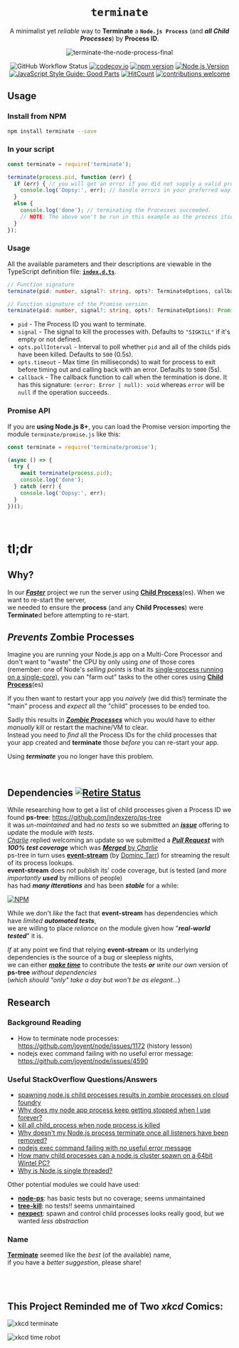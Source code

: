 <div align="center">

# `terminate`

A minimalist yet *reliable* way to **Terminate** a **`Node.js Process`** (and ***all Child Processes***) by **Process ID**.

![terminate-the-node-process-final](https://cloud.githubusercontent.com/assets/194400/6859420/a3b63f3c-d410-11e4-91bb-ad6b607cc465.png)

![GitHub Workflow Status](https://img.shields.io/github/actions/workflow/status/dwyl/terminate/ci.yml?label=build&style=flat-square&branch=main)
[![codecov.io](https://img.shields.io/codecov/c/github/dwyl/terminate/main.svg?style=flat-square)](http://codecov.io/github/dwyl/terminate?branch=main)
[![npm version](https://badge.fury.io/js/terminate.svg?style=flat-square)](https://badge.fury.io/js/terminate)
[![Node.js Version](https://img.shields.io/node/v/terminate.svg?style=flat-square)](https://nodejs.org/download)
[![JavaScript Style Guide: Good Parts](https://img.shields.io/badge/code%20style-goodparts-brightgreen.svg?style=flat-square)](https://github.com/dwyl/goodparts "JavaScript The Good Parts")
[![HitCount](http://hits.dwyl.com/dwyl/terminate.svg)](http://hits.dwyl.com/dwyl/terminate)
[![contributions welcome](https://img.shields.io/badge/contributions-welcome-brightgreen.svg?style=flat-square)](https://github.com/dwyl/hapi-auth-jwt2/issues)

</div>

## Usage

### Install from NPM

```sh
npm install terminate --save
```

### In your script

```js
const terminate = require('terminate');

terminate(process.pid, function (err) {
  if (err) { // you will get an error if you did not supply a valid process.pid
    console.log('Oopsy:', err); // handle errors in your preferred way.
  }
  else {
    console.log('done'); // terminating the Processes succeeded.
    // NOTE: The above won't be run in this example as the process itself will be killed before.
  }
});
```

### Usage

All the available parameters and their descriptions are viewable in the TypeScript definition file: [**`index.d.ts`**](./index.d.ts#L71).

```ts
// Function signature
terminate(pid: number, signal?: string, opts?: TerminateOptions, callback?: DoneCallback): void

// Function signature of the Promise version
terminate(pid: number, signal?: string, opts?: TerminateOptions): Promise<void>
```

- `pid` - The Process ID you want to terminate.
- `signal` - The signal to kill the processes with. Defaults to `"SIGKILL"` if it's empty or not defined.
- `opts.pollInterval` - Interval to poll whether `pid` and all of the childs pids have been killed. Defaults to `500` (0.5s).
- `opts.timeout` - Max time (in milliseconds) to wait for process to exit before timing out and calling back with an error. Defaults to `5000` (5s).
- `callback` - The callback function to call when the termination is done. It has this signature: `(error: Error | null): void` whereas `error` will be `null` if the operation succeeds.

### Promise API

If you are **using Node.js 8+**, you can load the Promise version importing the module `terminate/promise.js` like this:

```js
const terminate = require('terminate/promise');

(async () => {
  try {
    await terminate(process.pid);
    console.log('done');
  } catch (err) {
    console.log('Oopsy:', err);
  }
})();
```

<br />

# tl;dr

## Why?

In our [***Faster***](https://github.com/ideaq/faster) project
we run the server using [**Child Process**](https://nodejs.org/api/child_process.html)(es).
When we want to re-start the server,  
we needed to ensure the **process** (and any **Child Processes**)
were **Terminate**d before attempting to re-start.


## *Prevents* Zombie Processes

Imagine you are running your Node.js app on a Multi-Core Processor
and don't want to "waste" the CPU by only using *one* of those cores  
(remember: one of Node's *selling points* is that its [single-process running on a single-core](https://stackoverflow.com/questions/17959663/)),
you can "farm out" tasks to the other cores using [**Child Process**](https://nodejs.org/api/child_process.html)(es)

If you then want to restart your app you *naively* (we did this!)
terminate the "main" process and *expect* all the "child" processes to
be ended too.

Sadly this results in [***Zombie Processes***](https://stackoverflow.com/questions/27381163)
which you would have to either *manually* kill or restart the machine/VM to clear.  
Instead you need to *find* all the Process IDs for the child processes
that your app created and **terminate** those *before* you can re-start your app.

Using ***terminate*** you no longer have this problem.

<br />

## Dependencies [![Retire Status](https://img.shields.io/badge/security-no%20known%20vulnerabilities-brightgreen.svg?style=flat-square)](https://retire.insecurity.today/api/image?uri=https://raw.githubusercontent.com/dwyl/terminate/main/package.json)

While researching how to get a list of child processes given a
Process ID we found **ps-tree**: https://github.com/indexzero/ps-tree  
it was *un-maintained* and had *no tests*
  so we submitted an [***issue***](https://github.com/indexzero/terminate/issues/10)
  offering to update the module *with tests*.  
  [*Charlie*](https://github.com/indexzero/terminate/issues/10#issuecomment-86795133)
  replied welcoming an update so we submitted
  a [***Pull Request***](https://github.com/indexzero/ps-tree/pull/12)
  with ***100% test coverage*** which was [***Merged*** by *Charlie*](https://github.com/indexzero/ps-tree/pull/12#issuecomment-91785753)  
ps-tree in turn uses [**event-stream**](https://github.com/dominictarr/event-stream)
(by [Dominc Tarr](https://github.com/dominictarr)) for streaming the result
of its process lookups.  
**event-stream** does not publish its' code coverage,
but is tested (and *more importantly* ***used*** by millions of people)  
has had ***many itterations*** and has been ***stable*** for a while:

[![NPM](https://nodei.co/npm/event-stream.png?downloads=true&downloadRank=true&stars=true)](https://nodei.co/npm/event-stream/)

While we don't *like* the fact that **event-stream** has dependencies which have
*limited* ***automated tests***,  
we are willing to place *reliance* on the module given how
"***real-world tested***" it is.

*If* at any point we find that relying **event-stream** or its underlying
dependencies is the source of a bug or sleepless nights,  
we can either [***make time***](https://github.com/ideaq/time)
to contribute the tests ***or*** *write our own* version of **ps-tree**
*without dependencies*  
(*which should "only" take a day but won't be as elegant...*)


## Research

### Background Reading

+ How to terminate node processes: https://github.com/joyent/node/issues/1172 (history lesson)
+ nodejs exec command failing with no useful error message:
https://github.com/joyent/node/issues/4590

### Useful StackOverflow Questions/Answers

+ [spawning node.js child processes results in zombie processes on cloud foundry](https://stackoverflow.com/questions/27381163)
+ [Why does my node app process keep getting stopped when I use forever?](https://stackoverflow.com/questions/26694100)
+ [kill all child_process when node process is killed](https://stackoverflow.com/questions/18275809)
+ [Why doesn't my Node.js process terminate once all listeners have been removed?](https://stackoverflow.com/questions/26004519)
+ [nodejs exec command failing with no useful error message](https://stackoverflow.com/questions/14319724)
+ [How many child processes can a node.js cluster spawn on a 64bit Wintel PC?](https://stackoverflow.com/questions/9275654)
+ [Why is Node.js single threaded?](https://stackoverflow.com/questions/17959663)


Other potential modules we could have used:

+ [**node-ps**](https://github.com/neekey/ps): has basic tests but no coverage; seems unmaintained
+ [**tree-kill**](https://www.npmjs.com/package/tree-kill): no tests!! seems unmaintained
+ [**nexpect**](https://github.com/nodejitsu/nexpect): spawn and control child processes looks really good, but we wanted *less abstraction*


### Name

[**Terminate**](https://www.google.co.uk/search?q=terminate)
seemed like the *best* (of the available) name,  
if you have a *better suggestion*, please share!

<br />
<br />

## This Project Reminded me of Two *xkcd* Comics:

![xkcd terminate](https://i.imgur.com/KQ9v7ll.png)

![xkcd time robot](https://imgs.xkcd.com/comics/time_robot.png)
